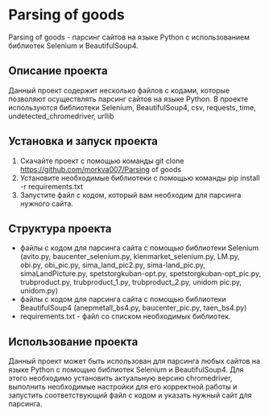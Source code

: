 # Parsing of goods

Parsing of goods - парсинг сайтов на языке Python с использованием библиотек Selenium и BeautifulSoup4.

## Описание проекта

Данный проект содержит несколько файлов с кодами, которые позволяют осуществлять парсинг сайтов на языке Python. В проекте используются библиотеки Selenium, BeautifulSoup4, csv, requests, time, undetected_chromedriver, urllib

## Установка и запуск проекта

1. Скачайте проект с помощью команды git clone https://github.com/morkva007/Parsing of goods
2. Установите необходимые библиотеки с помощью команды pip install -r requirements.txt
3. Запустите файл с кодом, который вам необходим для парсинга нужного сайта.

## Структура проекта

- файлы с кодом для парсинга сайта с помощью библиотеки Selenium (avito.py, baucenter_selenium.py, klenmarket_selenium.py, LM.py, obi.py, obi_pic.py, sima_land_pic2.py, sima-land_pic.py, simaLandPicture.py, spetstorgkuban-opt.py, spetstorgkuban-opt_pic.py, trubproduct.py, trubproduct_1.py, trubproduct_2.py, unidom pic.py, unidom.py)
- файлы с кодом для парсинга сайта с помощью библиотеки BeautifulSoup4 (anepmetall_bs4.py, baucenter_pic.py, taen_bs4.py)
- requirements.txt - файл со списком необходимых библиотек.

## Использование проекта

Данный проект может быть использован для парсинга любых сайтов на языке Python с помощью библиотек Selenium и BeautifulSoup4. Для этого необходимо установить актуальную версию chromedriver, выполнить необходимые настройки для его корректной работы и  запустить соответствующий файл с кодом и указать нужный сайт для парсинга.

